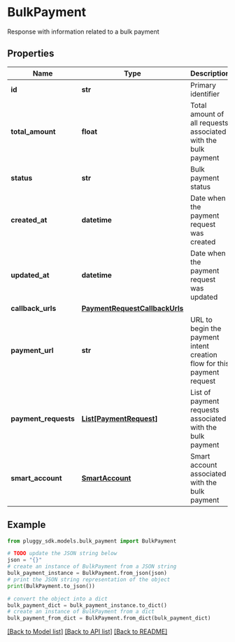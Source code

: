 # BulkPayment

Response with information related to a bulk payment

## Properties

Name | Type | Description | Notes
------------ | ------------- | ------------- | -------------
**id** | **str** | Primary identifier | 
**total_amount** | **float** | Total amount of all requests associated with the bulk payment | 
**status** | **str** | Bulk payment status | 
**created_at** | **datetime** | Date when the payment request was created | 
**updated_at** | **datetime** | Date when the payment request was updated | 
**callback_urls** | [**PaymentRequestCallbackUrls**](PaymentRequestCallbackUrls.md) |  | [optional] 
**payment_url** | **str** | URL to begin the payment intent creation flow for this payment request | 
**payment_requests** | [**List[PaymentRequest]**](PaymentRequest.md) | List of payment requests associated with the bulk payment | 
**smart_account** | [**SmartAccount**](SmartAccount.md) | Smart account associated with the bulk payment | 

## Example

```python
from pluggy_sdk.models.bulk_payment import BulkPayment

# TODO update the JSON string below
json = "{}"
# create an instance of BulkPayment from a JSON string
bulk_payment_instance = BulkPayment.from_json(json)
# print the JSON string representation of the object
print(BulkPayment.to_json())

# convert the object into a dict
bulk_payment_dict = bulk_payment_instance.to_dict()
# create an instance of BulkPayment from a dict
bulk_payment_from_dict = BulkPayment.from_dict(bulk_payment_dict)
```
[[Back to Model list]](../README.md#documentation-for-models) [[Back to API list]](../README.md#documentation-for-api-endpoints) [[Back to README]](../README.md)


